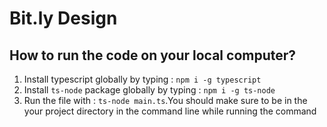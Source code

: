 # Bit.ly Design

## How to run the code on your local computer?
1. Install typescript globally by typing : `npm i -g typescript`
2. Install `ts-node` package globally by typing : `npm i -g ts-node`
3. Run the file with : `ts-node main.ts`.You should make sure to be in the your project directory in the command line while running the command
